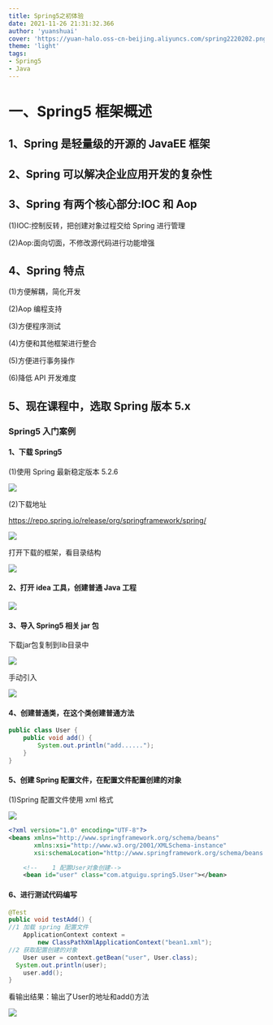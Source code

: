 ```yaml
---
title: Spring5之初体验
date: 2021-11-26 21:31:32.366
author: 'yuanshuai'
cover: 'https://yuan-halo.oss-cn-beijing.aliyuncs.com/spring2220202.png'
theme: 'light'
tags: 
- Spring5
- Java
---
```


# **一、Spring5** 框架概述

## 1、Spring 是轻量级的开源的 JavaEE 框架 

## 2、Spring 可以解决企业应用开发的复杂性

## 3、Spring 有两个核心部分:IOC 和 Aop 

(1)IOC:控制反转，把创建对象过程交给 Spring 进行管理 

(2)Aop:面向切面，不修改源代码进行功能增强

## 4、Spring 特点 

(1)方便解耦，简化开发 

(2)Aop 编程支持 

(3)方便程序测试 

(4)方便和其他框架进行整合 

(5)方便进行事务操作 

(6)降低 API 开发难度

## 5、现在课程中，选取 Spring 版本 5.x

### **Spring5** 入门案例

#### **1**、下载 Spring5

(1)使用 Spring 最新稳定版本 5.2.6

![](https://hexobbblog.oss-cn-beijing.aliyuncs.com/images/spring5/8.png)

(2)下载地址

https://repo.spring.io/release/org/springframework/spring/

![](https://hexobbblog.oss-cn-beijing.aliyuncs.com/images/spring5/9.png)

打开下载的框架，看目录结构

![](https://hexobbblog.oss-cn-beijing.aliyuncs.com/images/spring5/10.png)

#### **2**、打开 **idea** 工具，创建普通 **Java** 工程

![](https://hexobbblog.oss-cn-beijing.aliyuncs.com/images/spring5/11.png)

#### **3**、导入 **Spring5** 相关 **jar** 包

下载jar包复制到lib目录中

![](https://hexobbblog.oss-cn-beijing.aliyuncs.com/images/spring5/12.png)

手动引入

![](https://hexobbblog.oss-cn-beijing.aliyuncs.com/images/spring5/13.png)

#### **4**、创建普通类，在这个类创建普通方法

```java
public class User {
    public void add() {
        System.out.println("add......"); 
    }
}
```

#### 5、创建 Spring 配置文件，在配置文件配置创建的对象

(1)Spring 配置文件使用 xml 格式

![](https://hexobbblog.oss-cn-beijing.aliyuncs.com/images/spring5/14.png)

```xml
<?xml version="1.0" encoding="UTF-8"?>
<beans xmlns="http://www.springframework.org/schema/beans"
       xmlns:xsi="http://www.w3.org/2001/XMLSchema-instance"
       xsi:schemaLocation="http://www.springframework.org/schema/beans http://www.springframework.org/schema/beans/spring-beans.xsd">

    <!--    1 配置User对象创建-->
    <bean id="user" class="com.atguigu.spring5.User"></bean>
```

#### **6**、进行测试代码编写

```java
@Test
public void testAdd() {
//1 加载 spring 配置文件
	ApplicationContext context =
		new ClassPathXmlApplicationContext("bean1.xml");
//2 获取配置创建的对象
	User user = context.getBean("user", User.class); 
  System.out.println(user);
	user.add();
}
```

看输出结果：输出了User的地址和add()方法

![](https://hexobbblog.oss-cn-beijing.aliyuncs.com/images/spring5/15.png)